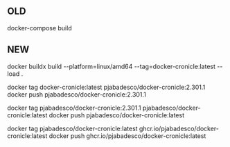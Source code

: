 ## OLD

docker-compose build

## NEW

docker buildx build --platform=linux/amd64 --tag=docker-cronicle:latest --load .

docker tag docker-cronicle:latest pjabadesco/docker-cronicle:2.301.1
docker push pjabadesco/docker-cronicle:2.301.1

docker tag pjabadesco/docker-cronicle:2.301.1 pjabadesco/docker-cronicle:latest
docker push pjabadesco/docker-cronicle:latest

docker tag pjabadesco/docker-cronicle:latest ghcr.io/pjabadesco/docker-cronicle:latest
docker push ghcr.io/pjabadesco/docker-cronicle:latest
